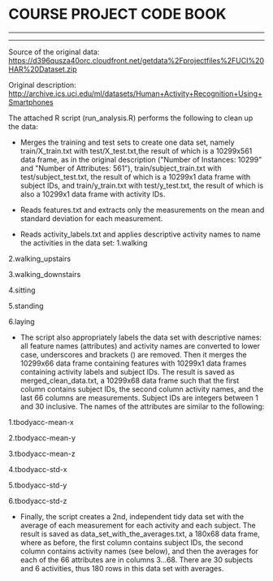 # COURSE PROJECT CODE BOOK
________________________________________________________
________________________________________________________
Source of the original data: https://d396qusza40orc.cloudfront.net/getdata%2Fprojectfiles%2FUCI%20HAR%20Dataset.zip

Original description: http://archive.ics.uci.edu/ml/datasets/Human+Activity+Recognition+Using+Smartphones

The attached R script (run_analysis.R) performs the following to clean up the data:

*  Merges the training and test sets to create one data set, namely train/X_train.txt with test/X_test.txt,the result of which
is a 10299x561 data frame, as in the original description ("Number of Instances: 10299" and "Number of Attributes: 561"),
train/subject_train.txt with test/subject_test.txt, the result of which is a 10299x1 data frame with subject IDs, 
and train/y_train.txt with test/y_test.txt, the result of which is also a 10299x1 data frame with activity IDs.  

* Reads features.txt and extracts only the measurements on the mean and standard deviation for each measurement. 

* Reads activity_labels.txt and applies descriptive activity names to name the activities in the data set:
1.walking  

2.walking_upstairs  

3.walking_downstairs  

4.sitting  

5.standing  

6.laying  


* The script also appropriately labels the data set with descriptive names: all feature names (attributes) and activity
names are converted to lower case, underscores and brackets () are removed. Then it merges the 10299x66 data frame containing
features with 10299x1 data frames containing activity labels and subject IDs. The result is saved as merged_clean_data.txt,
a 10299x68 data frame such that the first column contains subject IDs, the second column activity names, and the last
66 columns are measurements. Subject IDs are integers between 1 and 30 inclusive. The names of the attributes are similar
to the following:


1.tbodyacc-mean-x  

2.tbodyacc-mean-y  

3.tbodyacc-mean-z  

4.tbodyacc-std-x  

5.tbodyacc-std-y  

6.tbodyacc-std-z  



*  Finally, the script creates a 2nd, independent tidy data set with the average of each measurement for each activity and 
each subject. The result is saved as data_set_with_the_averages.txt, a 180x68 data frame, where as before, the first column 
contains subject IDs, the second column contains activity names (see below), and then the averages for each of the 66 
attributes are in columns 3...68. There are 30 subjects and 6 activities, thus 180 rows in this data set with averages.


